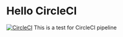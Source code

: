# Hello CircleCI
[![CircleCI](https://circleci.com/gh/barronjose/hello.svg?style=svg)](https://circleci.com/gh/barronjose/hello)
This is a test for CircleCI pipeline
